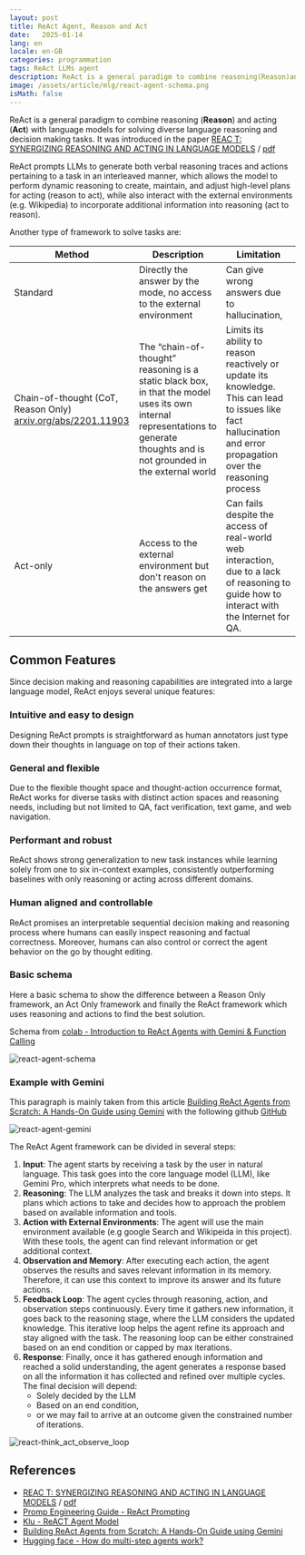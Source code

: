 ```yaml
---
layout: post
title: ReAct Agent, Reason and Act
date:   2025-01-14
lang: en
locale: en-GB
categories: programmation
tags: ReAct LLMs agent
description: ReAct is a general paradigm to combine reasoning(Reason)and acting (Act) with language models for solving diverse language reasoning and decision making tasks.
image: /assets/article/mlg/react-agent-schema.png
isMath: false
---
```


ReAct is a general paradigm to combine reasoning (**Reason**) and acting (**Act**) with language models for solving diverse language reasoning and decision making tasks. It was introduced in the paper [REAC T: SYNERGIZING REASONING AND ACTING IN LANGUAGE MODELS](https://arxiv.org/abs/2210.03629) / [pdf](https://arxiv.org/pdf/2210.03629)

ReAct prompts LLMs to generate both verbal reasoning traces and actions pertaining to a task in an interleaved manner, which allows the model to perform dynamic reasoning to create, maintain, and adjust high-level plans for acting (reason to act), while also interact with the external environments (e.g. Wikipedia) to incorporate additional information into reasoning (act to reason).

Another type of framework to solve tasks are:

| Method                                                       | Description                                                  | Limitation                                                   |
| ------------------------------------------------------------ | ------------------------------------------------------------ | ------------------------------------------------------------ |
| Standard                                                     | Directly the answer by the mode, no access to the external environment | Can give wrong answers due to hallucination,                 |
| Chain-of-thought (CoT, Reason Only)<br />[arxiv.org/abs/2201.11903](https://arxiv.org/abs/2201.11903) | The “chain-of-thought” reasoning is a static black box, in that the model uses its own internal representations to generate thoughts and is not grounded in the external world | Limits its ability to reason reactively or update its knowledge. <br />This can lead to issues like fact hallucination and error propagation over the reasoning process |
| Act-only                                                     | Access to the external environment but don't reason on the answers get | Can fails despite the access of real-world web interaction, due to a lack of reasoning to guide how to interact with the Internet for QA. |



## Common Features

Since decision making and reasoning capabilities are integrated into a large language model, ReAct enjoys several unique features: 

### Intuitive and easy to design

Designing ReAct prompts is straightforward as human annotators just type down their thoughts in language on top of their actions taken. 

### General and flexible

Due to the flexible thought space and thought-action occurrence format, ReAct works for diverse tasks with distinct action spaces and reasoning needs, including but not limited to QA, fact verification, text game, and web navigation. 

### Performant and robust

ReAct shows strong generalization to new task instances while learning solely from one to six in-context examples, consistently outperforming baselines with only reasoning or acting across different domains. 

### Human aligned and controllable

ReAct promises an interpretable sequential decision making and reasoning process where humans can easily inspect reasoning and factual correctness. Moreover, humans can also control or correct the agent behavior on the go by thought editing.

### Basic schema

Here a basic schema to show the difference between a Reason Only framework, an Act Only framework and finally the ReAct framework which uses reasoning and actions to find the best solution.

Schema from [colab - Introduction to ReAct Agents with Gemini & Function Calling](https://colab.research.google.com/github/GoogleCloudPlatform/generative-ai/blob/main/gemini/function-calling/intro_diy_react_agent.ipynb)

![react-agent-schema]({{site.url_complet}}/assets/article/mlg/react-agent-schema.png)

### Example with Gemini

This paragraph is mainly taken from this article [Building ReAct Agents from Scratch: A Hands-On Guide using Gemini](https://medium.com/google-cloud/building-react-agents-from-scratch-a-hands-on-guide-using-gemini-ffe4621d90ae) with the following github [GitHub]( https://github.com/arunpshankar/react-from-scratch)

![react-agent-gemini]({{site.url_complet}}/assets/article/mlg/react-agent-gemini.png)

The ReAct Agent framework can be divided in several steps:

1. **Input**: The agent starts by receiving a task by the user in natural language. This task goes into the core language model (LLM), like Gemini Pro, which interprets what needs to be done. 
2. **Reasoning**: The LLM analyzes the task and breaks it down into steps. It plans which actions to take and decides how to approach the problem based on available information and tools.
3. **Action with External Environments**: The agent will use the main environment available (e.g google Search and Wikipeida in this project). With these tools, the agent can find relevant information or get additional context.
4. **Observation and Memory**: After executing each action, the agent observes the results and saves relevant information in its memory. Therefore, it can use this context to improve its answer and its future actions. 
5. **Feedback Loop**: The agent cycles through reasoning, action, and observation steps continuously. Every time it gathers new information, it goes back to the reasoning stage, where the LLM considers the updated knowledge. This iterative loop helps the agent refine its approach and stay aligned with the task. The reasoning loop can be either constrained based on an end condition or capped by max iterations. 
6. **Response**: Finally, once it has gathered enough information and reached a solid understanding, the agent generates a response based on all the information it has collected and refined over multiple cycles. The final decision will depend:
   - Solely decided by the LLM 
   - Based on an end condition, 
   - or we may fail to arrive at an outcome given the constrained number of iterations.

![react-think_act_observe_loop]({{site.url_complet}}/assets/article/mlg/react-think_act_observe_loop.png)

## References

- [REAC T: SYNERGIZING REASONING AND ACTING IN LANGUAGE MODELS](https://arxiv.org/abs/2210.03629) / [pdf](https://arxiv.org/pdf/2210.03629)
- [Promp Engineering Guide - ReAct Prompting](https://www.promptingguide.ai/techniques/react)
- [Klu - ReACT Agent Model](https://klu.ai/glossary/react-agent-model)
- [Building ReAct Agents from Scratch: A Hands-On Guide using Gemini](https://medium.com/google-cloud/building-react-agents-from-scratch-a-hands-on-guide-using-gemini-ffe4621d90ae)
- [Hugging face - How do multi-step agents work?](https://huggingface.co/docs/smolagents/en/conceptual_guides/react)